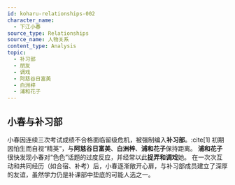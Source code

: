```yaml
---
id: koharu-relationships-002
character_name:
  - 下江小春
source_type: Relationships
source_name: 人物关系
content_type: Analysis
topic:
  - 补习部
  - 朋友
  - 调戏
  - 阿慈谷日富美
  - 白洲梓
  - 浦和花子
---
```

## 小春与补习部
小春因连续三次考试成绩不合格面临留级危机，被强制编入**补习部**。:cite[1]
初期因怕生而自视“精英”，与**阿慈谷日富美**、**白洲梓**、**浦和花子**保持距离。
**浦和花子**很快发现小春对“色色”话题的过度反应，并经常以此**捉弄和调戏**她。
在一次次互动和共同经历（如合宿、补考）后，小春逐渐敞开心扉，与补习部成员建立了深厚的友谊，虽然学力仍是补课部中垫底的可能人选之一。